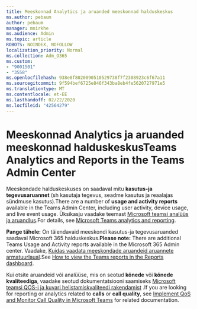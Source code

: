 ```yaml
---
title: Meeskonnad Analytics ja aruanded meeskonnad halduskeskus
ms.author: pebaum
author: pebaum
manager: mnirkhe
ms.audience: Admin
ms.topic: article
ROBOTS: NOINDEX, NOFOLLOW
localization_priority: Normal
ms.collection: Adm_O365
ms.custom:
- "9001501"
- "3558"
ms.openlocfilehash: 938e8f8020090510529738f7f2308923c6f67a11
ms.sourcegitcommit: 9f594bef6725e846f343ba8eb4fe5620727971e5
ms.translationtype: MT
ms.contentlocale: et-EE
ms.lasthandoff: 02/22/2020
ms.locfileid: "42564279"
---
```

# <a name="teams-analytics-and-reports-in-the-teams-admin-center"></a><span data-ttu-id="dc112-102">Meeskonnad Analytics ja aruanded meeskonnad halduskeskus</span><span class="sxs-lookup"><span data-stu-id="dc112-102">Teams Analytics and Reports in the Teams Admin Center</span></span>

<span data-ttu-id="dc112-103">Meeskondade halduskeskuses on saadaval mitu **kasutus-ja tegevusaruannet** (sh kasutaja tegevus, seadme kasutus ja reaalajas sündmuse kasutus).</span><span class="sxs-lookup"><span data-stu-id="dc112-103">There are a number of **usage and activity reports** available in the Teams Admin Center, including user activity, device usage, and live event usage.</span></span> <span data-ttu-id="dc112-104">Üksikasju vaadake teemast [Microsoft teamsi analüüs ja aruandlus](https://docs.microsoft.com/microsoftteams/teams-analytics-and-reports/teams-reporting-reference).</span><span class="sxs-lookup"><span data-stu-id="dc112-104">For details, see [Microsoft Teams analytics and reporting](https://docs.microsoft.com/microsoftteams/teams-analytics-and-reports/teams-reporting-reference).</span></span>

<span data-ttu-id="dc112-105">**Pange tähele:** On täiendavaid meeskondi kasutus-ja tegevusaruanded saadaval Microsoft 365 halduskeskus.</span><span class="sxs-lookup"><span data-stu-id="dc112-105">**Please note:** There are additional Teams Usage and Activity reports available in the Microsoft 365 Admin center.</span></span> <span data-ttu-id="dc112-106">Vaadake, [Kuidas vaadata meeskondade aruandeid aruannete armatuurlaual](https://docs.microsoft.com/microsoftteams/teams-activity-reports#how-to-view-the-teams-reports-in-the-reports-dashboard).</span><span class="sxs-lookup"><span data-stu-id="dc112-106">See [How to view the Teams reports in the Reports dashboard](https://docs.microsoft.com/microsoftteams/teams-activity-reports#how-to-view-the-teams-reports-in-the-reports-dashboard).</span></span>

<span data-ttu-id="dc112-107">Kui otsite aruandeid või analüüse, mis on seotud **kõnede** või **kõnede kvaliteediga**, vaadake seotud dokumentatsiooni saamiseks [Microsoft teamsi QOS-i ja kuvari helistamiskvaliteedi rakendamist](https://docs.microsoft.com/microsoftteams/monitor-call-quality-qos) .</span><span class="sxs-lookup"><span data-stu-id="dc112-107">If you are looking for reporting or analytics related to **calls** or **call quality**, see [Implement QoS and Monitor Call Quality in Microsoft Teams](https://docs.microsoft.com/microsoftteams/monitor-call-quality-qos) for related documentation.</span></span>

